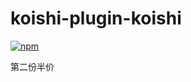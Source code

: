 # koishi-plugin-koishi

[![npm](https://img.shields.io/npm/v/koishi-plugin-koishi?style=flat-square)](https://www.npmjs.com/package/koishi-plugin-koishi)

第二份半价
